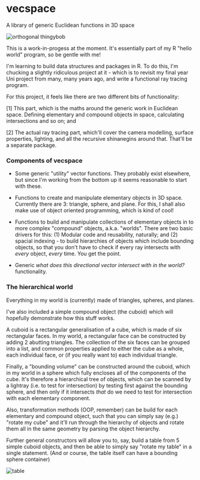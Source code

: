 # vecspace
A library of generic Euclidean functions in 3D space

![orthogonal thingybob](https://user-images.githubusercontent.com/23141865/37862927-18a88094-2f4d-11e8-862d-db58431ddb49.png)

This is a work-in-progess at the moment. It's essentially part of my R "hello world" program, so be gentle with me!

I'm learning to build data structures and packages in R. To do this, I'm chucking a slightly ridiculous project
at it - which is to revisit my final year Uni project from many, many years ago, and write a functional ray tracing
program.

For this project, it feels like there are two different bits of functionality:

[1] This part, which is the maths around the generic work in Euclidean space.
  Defining elementary and compound objects in space, calculating intersections and so on; and

[2] The actual ray tracing part, which'll cover the camera modelling, surface properties, lighting, and all
  the recursive shinanegins around that. That'll be a separate package.
  
### Components of vecspace

* Some generic "utility" vector functions. They probably exist elsewhere, but since I'm working from the bottom up it seems
  reasonable to start with these.
  
* Functions to create and manipulate elementary objects in 3D space. Currently there are 3: triangle, sphere, and plane. For this, I shall
  also make use of object oriented programming, which is kind of cool!

* Functions to build and manipulate collections of elementary objects in to more complex "compound" objects, a.k.a. "worlds".
  There are two basic drivers for this: (1) Modular code and reusability, naturally; and (2) spacial indexing - to build
  hierarchies of objects which include bounding objects, so that you don't have to check if every ray intersects with
  *every* object, *every* time. You get the point.
  
* Generic *what does this directional vector intersect with in the world?* functionality.

### The hierarchical world

Everything in my world is (currently) made of triangles, spheres, and planes.

I've also included a simple compound object (the cuboid) which will hopefully demonstrate how this stuff works.

A cuboid is a rectangular generalisation of a cube, which is made of six rectangular faces. In my world, a rectangular face can
be constructed by adding 2 abutting triangles. The collection of the six faces can be grouped into a list, and common properties
applied to either the cube as a whole, each individual face, or (if you really want to) each individual triangle.

Finally, a "bounding volume" can be constructed around the cuboid, which in my world in a sphere which fully encloses all of
the components of the cube. It's therefore a hierarchical tree of objects, which can be scanned by a lightray (i.e. to test
for intersection) by testing first against the bounding sphere, and then only if it intersects *that* do we need to test for
intersection with each elementary component.

Also, transformation methods (OOP, remember) can be build for each elementary and compound object, such that you can simply say
(e.g.) "rotate my cube" and it'll run through the hierarchy of objects and rotate them all in the same geometry by parsing
the object hierarchy.

Further general constructors will allow you to, say, build a table from 5 simple cuboid objects, and then
be able to simply say "rotate my table" in a single statement. (And or course, the table itself can have a bounding sphere container)

![table](https://user-images.githubusercontent.com/23141865/37863006-9b27cef2-2f4e-11e8-89f9-a4203fde7501.png)
